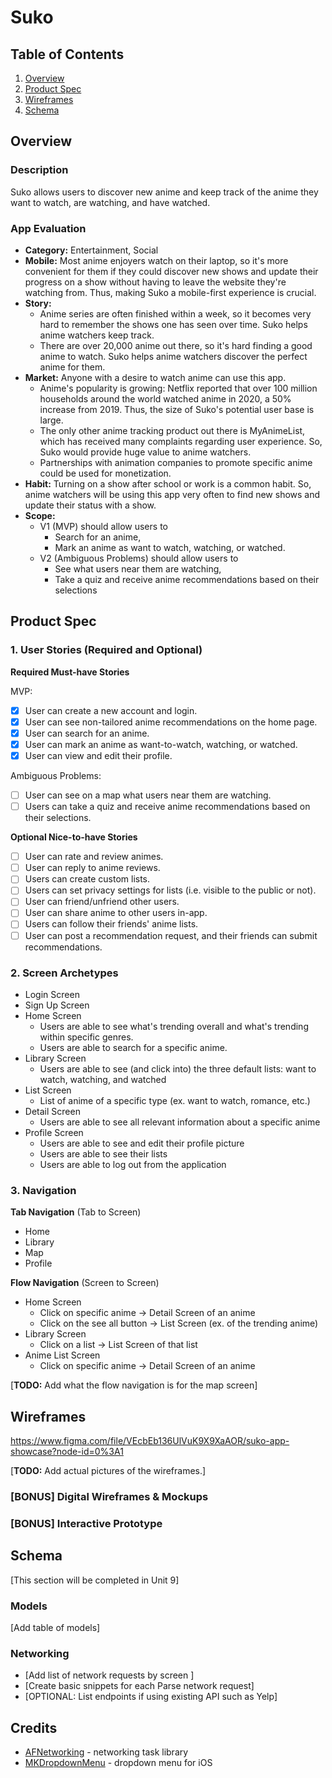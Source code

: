 # Suko

## Table of Contents
1. [Overview](#Overview)
1. [Product Spec](#Product-Spec)
1. [Wireframes](#Wireframes)
2. [Schema](#Schema)

## Overview
### Description

Suko allows users to discover new anime and keep track of the anime they want to watch, are watching, and have watched. 

### App Evaluation
- **Category:** Entertainment, Social
- **Mobile:** Most anime enjoyers watch on their laptop, so it's more convenient for them if they could discover new shows and update their progress on a show without having to leave the website they're watching from. Thus, making Suko a mobile-first experience is crucial.
- **Story:** 
    - Anime series are often finished within a week, so it becomes very hard to remember the shows one has seen over time. Suko helps anime watchers keep track.
    - There are over 20,000 anime out there, so it's hard finding a good anime to watch. Suko helps anime watchers discover the perfect anime for them.
- **Market:** Anyone with a desire to watch anime can use this app. 
    - Anime's popularity is growing: Netflix reported that over 100 million households around the world watched anime in 2020, a 50% increase from 2019. Thus, the size of Suko's potential user base is large.
    - The only other anime tracking product out there is MyAnimeList, which has received many complaints regarding user experience. So, Suko would provide huge value to anime watchers. 
    - Partnerships with animation companies to promote specific anime could be used for monetization.
- **Habit:** Turning on a show after school or work is a common habit. So, anime watchers will be using this app very often to find new shows and update their status with a show. 
- **Scope:**
    - V1 (MVP) should allow users to 
        - Search for an anime,
        - Mark an anime as want to watch, watching, or watched.
    - V2 (Ambiguous Problems) should allow users to
        - See what users near them are watching,
        - Take a quiz and receive anime recommendations based on their selections

## Product Spec

### 1. User Stories (Required and Optional)

**Required Must-have Stories**

MVP:
- [x] User can create a new account and login.
- [x] User can see non-tailored anime recommendations on the home page.
- [x] User can search for an anime.
- [x] User can mark an anime as want-to-watch, watching, or watched.
- [x] User can view and edit their profile.

Ambiguous Problems:
- [ ] User can see on a map what users near them are watching.
- [ ] Users can take a quiz and receive anime recommendations based on their selections.

**Optional Nice-to-have Stories**
- [ ] User can rate and review animes.
- [ ] User can reply to anime reviews.
- [ ] Users can create custom lists.
- [ ] Users can set privacy settings for lists (i.e. visible to the public or not).
- [ ] User can friend/unfriend other users.
- [ ] User can share anime to other users in-app.
- [ ] Users can follow their friends' anime lists.
- [ ] User can post a recommendation request, and their friends can submit recommendations.

### 2. Screen Archetypes

* Login Screen
* Sign Up Screen
* Home Screen
    * Users are able to see what's trending overall and what's trending within specific genres. 
    * Users are able to search for a specific anime.
* Library Screen
    * Users are able to see (and click into) the three default lists: want to watch, watching, and watched
* List Screen
    * List of anime of a specific type (ex. want to watch, romance, etc.)
* Detail Screen
    * Users are able to see all relevant information about a specific anime
* Profile Screen
    * Users are able to see and edit their profile picture
    * Users are able to see their lists
    * Users are able to log out from the application

### 3. Navigation 

**Tab Navigation** (Tab to Screen)

* Home
* Library
* Map
* Profile

**Flow Navigation** (Screen to Screen)

* Home Screen
   * Click on specific anime ->  Detail Screen of an anime
   * Click on the see all button -> List Screen (ex. of the trending anime)
* Library Screen
   * Click on a list -> List Screen of that list
* Anime List Screen
    * Click on specific anime ->  Detail Screen of an anime

[**TODO:** Add what the flow navigation is for the map screen]

## Wireframes 
https://www.figma.com/file/VEcbEb136UlVuK9X9XaAOR/suko-app-showcase?node-id=0%3A1

[**TODO:** Add actual pictures of the wireframes.]

### [BONUS] Digital Wireframes & Mockups

### [BONUS] Interactive Prototype

## Schema 
[This section will be completed in Unit 9]
### Models
[Add table of models]
### Networking
- [Add list of network requests by screen ]
- [Create basic snippets for each Parse network request]
- [OPTIONAL: List endpoints if using existing API such as Yelp]

## Credits
- [AFNetworking](https://github.com/AFNetworking/AFNetworking) - networking task library
- [MKDropdownMenu](https://github.com/maxkonovalov/MKDropdownMenu) - dropdown menu for iOS
